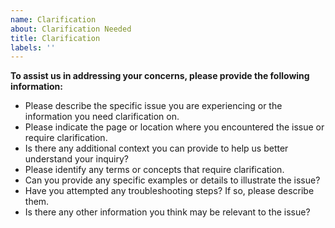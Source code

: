 ```yaml
---
name: Clarification
about: Clarification Needed
title: Clarification
labels: ''
---
```


**To assist us in addressing your concerns, please provide the following information:**

* Please describe the specific issue you are experiencing or the information you need clarification on.
* Please indicate the page or location where you encountered the issue or require clarification.
* Is there any additional context you can provide to help us better understand your inquiry?
* Please identify any terms or concepts that require clarification.
* Can you provide any specific examples or details to illustrate the issue?
* Have you attempted any troubleshooting steps? If so, please describe them.
* Is there any other information you think may be relevant to the issue?